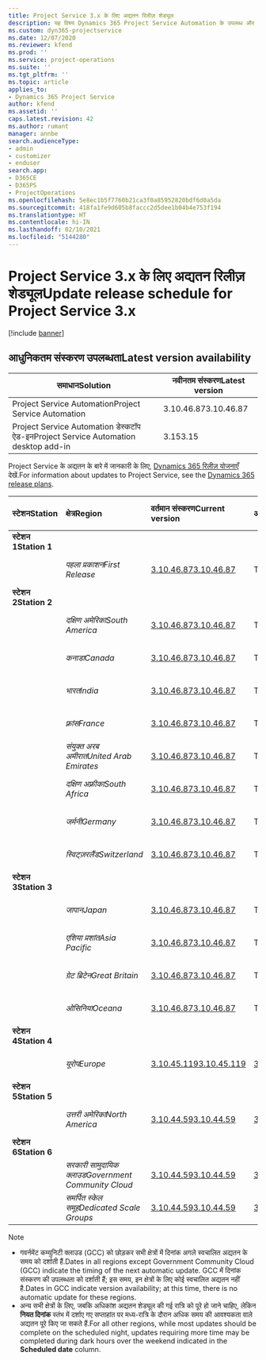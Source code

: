 ```yaml
---
title: Project Service 3.x के लिए अद्यतन रिलीज़ शेड्यूल
description: यह विषय Dynamics 365 Project Service Automation के उपलब्ध और आगामी रिलीज़ के बारे में जानकारी प्रदान करता है.
ms.custom: dyn365-projectservice
ms.date: 12/07/2020
ms.reviewer: kfend
ms.prod: ''
ms.service: project-operations
ms.suite: ''
ms.tgt_pltfrm: ''
ms.topic: article
applies_to:
- Dynamics 365 Project Service
author: kfend
ms.assetid: ''
caps.latest.revision: 42
ms.author: rumant
manager: annbe
search.audienceType:
- admin
- customizer
- enduser
search.app:
- D365CE
- D365PS
- ProjectOperations
ms.openlocfilehash: 5e8ec1b5f7760b21ca3f0a85952820bdf6d0a5da
ms.sourcegitcommit: 418fa1fe9d605b8faccc2d5dee1b04b4e753f194
ms.translationtype: HT
ms.contentlocale: hi-IN
ms.lasthandoff: 02/10/2021
ms.locfileid: "5144280"
---
```

# <a name="update-release-schedule-for-project-service-3x"></a><span data-ttu-id="f43cb-103">Project Service 3.x के लिए अद्यतन रिलीज़ शेड्यूल</span><span class="sxs-lookup"><span data-stu-id="f43cb-103">Update release schedule for Project Service 3.x</span></span>

[!include [banner](../includes/psa-now-project-operations.md)]

## <a name="latest-version-availability"></a><span data-ttu-id="f43cb-104">आधुनिकतम संस्करण उपलब्धता</span><span class="sxs-lookup"><span data-stu-id="f43cb-104">Latest version availability</span></span>

| <span data-ttu-id="f43cb-105">समाधान</span><span class="sxs-lookup"><span data-stu-id="f43cb-105">Solution</span></span>  | <span data-ttu-id="f43cb-106">नवीनतम संस्करण</span><span class="sxs-lookup"><span data-stu-id="f43cb-106">Latest version</span></span> |
|-------|----|
| <span data-ttu-id="f43cb-107">Project Service Automation</span><span class="sxs-lookup"><span data-stu-id="f43cb-107">Project Service Automation</span></span>    | <span data-ttu-id="f43cb-108">3.10.46.87</span><span class="sxs-lookup"><span data-stu-id="f43cb-108">3.10.46.87</span></span> |
| <span data-ttu-id="f43cb-109">Project Service Automation डेस्कटॉप ऐड-इन</span><span class="sxs-lookup"><span data-stu-id="f43cb-109">Project Service Automation desktop add-in</span></span>                | <span data-ttu-id="f43cb-110">3.15</span><span class="sxs-lookup"><span data-stu-id="f43cb-110">3.15</span></span>          |

<span data-ttu-id="f43cb-111">Project Service के अद्यतन के बारे में जानकारी के लिए, [Dynamics 365 रिलीज़ योजनाएँ](https://docs.microsoft.com/dynamics365/release-plans/) देखें.</span><span class="sxs-lookup"><span data-stu-id="f43cb-111">For information about updates to Project Service, see the [Dynamics 365 release plans](https://docs.microsoft.com/dynamics365/release-plans/).</span></span> 

| <span data-ttu-id="f43cb-112">स्टेशन</span><span class="sxs-lookup"><span data-stu-id="f43cb-112">Station</span></span>  | <span data-ttu-id="f43cb-113">क्षेत्र</span><span class="sxs-lookup"><span data-stu-id="f43cb-113">Region</span></span> | <span data-ttu-id="f43cb-114">वर्तमान संस्करण</span><span class="sxs-lookup"><span data-stu-id="f43cb-114">Current version</span></span> | <span data-ttu-id="f43cb-115">अगला संस्करण</span><span class="sxs-lookup"><span data-stu-id="f43cb-115">Next version</span></span> |  <span data-ttu-id="f43cb-116">निर्धारित तिथि</span><span class="sxs-lookup"><span data-stu-id="f43cb-116">Scheduled date</span></span>
| :---   | :---   | :---   | :---   |:---   |         
|<span data-ttu-id="f43cb-117"><strong>स्टेशन 1</strong></span><span class="sxs-lookup"><span data-stu-id="f43cb-117"><strong>Station 1</strong></span></span> | |  |  | |
| | <span data-ttu-id="f43cb-118"><i>पहला प्रकाशन</i></span><span class="sxs-lookup"><span data-stu-id="f43cb-118"><i>First Release</i></span></span> | [<span data-ttu-id="f43cb-119">3.10.46.87</span><span class="sxs-lookup"><span data-stu-id="f43cb-119">3.10.46.87</span></span>](whats-new-ur-28-5.md) | <span data-ttu-id="f43cb-120">TBD</span><span class="sxs-lookup"><span data-stu-id="f43cb-120">TBD</span></span> | <span data-ttu-id="f43cb-121">19 फ़रवरी, 2021</span><span class="sxs-lookup"><span data-stu-id="f43cb-121">February 19, 2021</span></span>
|<span data-ttu-id="f43cb-122"><strong>स्टेशन 2</strong></span><span class="sxs-lookup"><span data-stu-id="f43cb-122"><strong>Station 2</strong></span></span> | |  |  | |
| | <span data-ttu-id="f43cb-123"><i>दक्षिण अमेरिका</i></span><span class="sxs-lookup"><span data-stu-id="f43cb-123"><i>South America</i></span></span> | [<span data-ttu-id="f43cb-124">3.10.46.87</span><span class="sxs-lookup"><span data-stu-id="f43cb-124">3.10.46.87</span></span>](whats-new-ur-28-5.md) | <span data-ttu-id="f43cb-125">TBD</span><span class="sxs-lookup"><span data-stu-id="f43cb-125">TBD</span></span> | <span data-ttu-id="f43cb-126">26 फ़रवरी, 2021</span><span class="sxs-lookup"><span data-stu-id="f43cb-126">February 26, 2021</span></span>
| | <span data-ttu-id="f43cb-127"><i>कनाडा</i></span><span class="sxs-lookup"><span data-stu-id="f43cb-127"><i>Canada</i></span></span> | [<span data-ttu-id="f43cb-128">3.10.46.87</span><span class="sxs-lookup"><span data-stu-id="f43cb-128">3.10.46.87</span></span>](whats-new-ur-28-5.md) | <span data-ttu-id="f43cb-129">TBD</span><span class="sxs-lookup"><span data-stu-id="f43cb-129">TBD</span></span> | <span data-ttu-id="f43cb-130">26 फ़रवरी, 2021</span><span class="sxs-lookup"><span data-stu-id="f43cb-130">February 26, 2021</span></span>
| | <span data-ttu-id="f43cb-131"><i>भारत</i></span><span class="sxs-lookup"><span data-stu-id="f43cb-131"><i>India</i></span></span> | [<span data-ttu-id="f43cb-132">3.10.46.87</span><span class="sxs-lookup"><span data-stu-id="f43cb-132">3.10.46.87</span></span>](whats-new-ur-28-5.md) | <span data-ttu-id="f43cb-133">TBD</span><span class="sxs-lookup"><span data-stu-id="f43cb-133">TBD</span></span> | <span data-ttu-id="f43cb-134">26 फ़रवरी, 2021</span><span class="sxs-lookup"><span data-stu-id="f43cb-134">February 26, 2021</span></span>
| | <span data-ttu-id="f43cb-135"><i>फ़्रांस</i></span><span class="sxs-lookup"><span data-stu-id="f43cb-135"><i>France</i></span></span> | [<span data-ttu-id="f43cb-136">3.10.46.87</span><span class="sxs-lookup"><span data-stu-id="f43cb-136">3.10.46.87</span></span>](whats-new-ur-28-5.md) | <span data-ttu-id="f43cb-137">TBD</span><span class="sxs-lookup"><span data-stu-id="f43cb-137">TBD</span></span> | <span data-ttu-id="f43cb-138">26 फ़रवरी, 2021</span><span class="sxs-lookup"><span data-stu-id="f43cb-138">February 26, 2021</span></span>
| | <span data-ttu-id="f43cb-139"><i>संयुक्त अरब अमीरात</i></span><span class="sxs-lookup"><span data-stu-id="f43cb-139"><i>United Arab Emirates</i></span></span> | [<span data-ttu-id="f43cb-140">3.10.46.87</span><span class="sxs-lookup"><span data-stu-id="f43cb-140">3.10.46.87</span></span>](whats-new-ur-28-5.md) | <span data-ttu-id="f43cb-141">TBD</span><span class="sxs-lookup"><span data-stu-id="f43cb-141">TBD</span></span> | <span data-ttu-id="f43cb-142">26 फ़रवरी, 2021</span><span class="sxs-lookup"><span data-stu-id="f43cb-142">February 26, 2021</span></span>
| | <span data-ttu-id="f43cb-143"><i>दक्षिण अफ़्रीका</i></span><span class="sxs-lookup"><span data-stu-id="f43cb-143"><i>South Africa</i></span></span> | [<span data-ttu-id="f43cb-144">3.10.46.87</span><span class="sxs-lookup"><span data-stu-id="f43cb-144">3.10.46.87</span></span>](whats-new-ur-28-5.md) | <span data-ttu-id="f43cb-145">TBD</span><span class="sxs-lookup"><span data-stu-id="f43cb-145">TBD</span></span> | <span data-ttu-id="f43cb-146">26 फ़रवरी, 2021</span><span class="sxs-lookup"><span data-stu-id="f43cb-146">February 26, 2021</span></span>
| | <span data-ttu-id="f43cb-147"><i>जर्मनी</i></span><span class="sxs-lookup"><span data-stu-id="f43cb-147"><i>Germany</i></span></span> | [<span data-ttu-id="f43cb-148">3.10.46.87</span><span class="sxs-lookup"><span data-stu-id="f43cb-148">3.10.46.87</span></span>](whats-new-ur-28-5.md) | <span data-ttu-id="f43cb-149">TBD</span><span class="sxs-lookup"><span data-stu-id="f43cb-149">TBD</span></span> | <span data-ttu-id="f43cb-150">26 फ़रवरी, 2021</span><span class="sxs-lookup"><span data-stu-id="f43cb-150">February 26, 2021</span></span>
| | <span data-ttu-id="f43cb-151"><i>स्विट्ज़रलैंड</i></span><span class="sxs-lookup"><span data-stu-id="f43cb-151"><i>Switzerland</i></span></span> | [<span data-ttu-id="f43cb-152">3.10.46.87</span><span class="sxs-lookup"><span data-stu-id="f43cb-152">3.10.46.87</span></span>](whats-new-ur-28-5.md) | <span data-ttu-id="f43cb-153">TBD</span><span class="sxs-lookup"><span data-stu-id="f43cb-153">TBD</span></span> | <span data-ttu-id="f43cb-154">26 फ़रवरी, 2021</span><span class="sxs-lookup"><span data-stu-id="f43cb-154">February 26, 2021</span></span>
|<span data-ttu-id="f43cb-155"><strong>स्टेशन 3</strong></span><span class="sxs-lookup"><span data-stu-id="f43cb-155"><strong>Station 3</strong></span></span> | |  |  | |
| | <span data-ttu-id="f43cb-156"><i>जापान</i></span><span class="sxs-lookup"><span data-stu-id="f43cb-156"><i>Japan</i></span></span> | [<span data-ttu-id="f43cb-157">3.10.46.87</span><span class="sxs-lookup"><span data-stu-id="f43cb-157">3.10.46.87</span></span>](whats-new-ur-28-5.md) | <span data-ttu-id="f43cb-158">TBD</span><span class="sxs-lookup"><span data-stu-id="f43cb-158">TBD</span></span> | <span data-ttu-id="f43cb-159">05 मार्च, 2021</span><span class="sxs-lookup"><span data-stu-id="f43cb-159">March 05, 2021</span></span>
| | <span data-ttu-id="f43cb-160"><i>एशिया प्रशांत</i></span><span class="sxs-lookup"><span data-stu-id="f43cb-160"><i>Asia Pacific</i></span></span> | [<span data-ttu-id="f43cb-161">3.10.46.87</span><span class="sxs-lookup"><span data-stu-id="f43cb-161">3.10.46.87</span></span>](whats-new-ur-28-5.md) | <span data-ttu-id="f43cb-162">TBD</span><span class="sxs-lookup"><span data-stu-id="f43cb-162">TBD</span></span> | <span data-ttu-id="f43cb-163">05 मार्च, 2021</span><span class="sxs-lookup"><span data-stu-id="f43cb-163">March 05, 2021</span></span>
| | <span data-ttu-id="f43cb-164"><i>ग्रेट ब्रिटेन</i></span><span class="sxs-lookup"><span data-stu-id="f43cb-164"><i>Great Britain</i></span></span> | [<span data-ttu-id="f43cb-165">3.10.46.87</span><span class="sxs-lookup"><span data-stu-id="f43cb-165">3.10.46.87</span></span>](whats-new-ur-28-5.md) | <span data-ttu-id="f43cb-166">TBD</span><span class="sxs-lookup"><span data-stu-id="f43cb-166">TBD</span></span> | <span data-ttu-id="f43cb-167">05 मार्च, 2021</span><span class="sxs-lookup"><span data-stu-id="f43cb-167">March 05, 2021</span></span>
| | <span data-ttu-id="f43cb-168"><i>ओसिनिया</i></span><span class="sxs-lookup"><span data-stu-id="f43cb-168"><i>Oceana</i></span></span> | [<span data-ttu-id="f43cb-169">3.10.46.87</span><span class="sxs-lookup"><span data-stu-id="f43cb-169">3.10.46.87</span></span>](whats-new-ur-28-5.md) | <span data-ttu-id="f43cb-170">TBD</span><span class="sxs-lookup"><span data-stu-id="f43cb-170">TBD</span></span> | <span data-ttu-id="f43cb-171">05 मार्च, 2021</span><span class="sxs-lookup"><span data-stu-id="f43cb-171">March 05, 2021</span></span>
|<span data-ttu-id="f43cb-172"><strong>स्टेशन 4</strong></span><span class="sxs-lookup"><span data-stu-id="f43cb-172"><strong>Station 4</strong></span></span> | |  |  | |
| | <span data-ttu-id="f43cb-173"><i>यूरोप</i></span><span class="sxs-lookup"><span data-stu-id="f43cb-173"><i>Europe</i></span></span> | [<span data-ttu-id="f43cb-174">3.10.45.119</span><span class="sxs-lookup"><span data-stu-id="f43cb-174">3.10.45.119</span></span>](whats-new-ur-27-5.md) | [<span data-ttu-id="f43cb-175">3.10.46.87</span><span class="sxs-lookup"><span data-stu-id="f43cb-175">3.10.46.87</span></span>](whats-new-ur-28-5.md) | <span data-ttu-id="f43cb-176">19 फ़रवरी, 2021</span><span class="sxs-lookup"><span data-stu-id="f43cb-176">February 19, 2021</span></span>
|<span data-ttu-id="f43cb-177"><strong>स्टेशन 5</strong></span><span class="sxs-lookup"><span data-stu-id="f43cb-177"><strong>Station 5</strong></span></span> | |  |  | |
| | <span data-ttu-id="f43cb-178"><i>उत्तरी अमेरिका</i></span><span class="sxs-lookup"><span data-stu-id="f43cb-178"><i>North America</i></span></span> | [<span data-ttu-id="f43cb-179">3.10.44.59</span><span class="sxs-lookup"><span data-stu-id="f43cb-179">3.10.44.59</span></span>](whats-new-ur-26.md) | [<span data-ttu-id="f43cb-180">3.10.45.119</span><span class="sxs-lookup"><span data-stu-id="f43cb-180">3.10.45.119</span></span>](whats-new-ur-27-5.md) | <span data-ttu-id="f43cb-181">12 फ़रवरी, 2021</span><span class="sxs-lookup"><span data-stu-id="f43cb-181">February 12, 2021</span></span>
|<span data-ttu-id="f43cb-182"><strong>स्टेशन 6</strong></span><span class="sxs-lookup"><span data-stu-id="f43cb-182"><strong>Station 6</strong></span></span> | |  |  | |
| | <span data-ttu-id="f43cb-183"><i>सरकारी सामुदायिक क्लाउड</i></span><span class="sxs-lookup"><span data-stu-id="f43cb-183"><i>Government Community Cloud</i></span></span> | [<span data-ttu-id="f43cb-184">3.10.44.59</span><span class="sxs-lookup"><span data-stu-id="f43cb-184">3.10.44.59</span></span>](whats-new-ur-26.md) | [<span data-ttu-id="f43cb-185">3.10.45.119</span><span class="sxs-lookup"><span data-stu-id="f43cb-185">3.10.45.119</span></span>](whats-new-ur-27-5.md) | <span data-ttu-id="f43cb-186">12 फ़रवरी, 2021</span><span class="sxs-lookup"><span data-stu-id="f43cb-186">February 12, 2021</span></span>
| | <span data-ttu-id="f43cb-187"><i>समर्पित स्केल समूह</i></span><span class="sxs-lookup"><span data-stu-id="f43cb-187"><i>Dedicated Scale Groups</i></span></span> | [<span data-ttu-id="f43cb-188">3.10.44.59</span><span class="sxs-lookup"><span data-stu-id="f43cb-188">3.10.44.59</span></span>](whats-new-ur-26.md) | [<span data-ttu-id="f43cb-189">3.10.45.119</span><span class="sxs-lookup"><span data-stu-id="f43cb-189">3.10.45.119</span></span>](whats-new-ur-27-5.md) | <span data-ttu-id="f43cb-190">19 फ़रवरी, 2021</span><span class="sxs-lookup"><span data-stu-id="f43cb-190">February 19, 2021</span></span>

>[!Note]
> - <span data-ttu-id="f43cb-191">गवर्नमेंट कम्युनिटी क्लाउड (GCC) को छोड़कर सभी क्षेत्रों में दिनांक अगले स्वचालित अद्यतन के समय को दर्शाती हैं.</span><span class="sxs-lookup"><span data-stu-id="f43cb-191">Dates in all regions except Government Community Cloud (GCC) indicate the timing of the next automatic update.</span></span> <span data-ttu-id="f43cb-192">GCC में दिनांक संस्करण की उपलब्धता को दर्शाती हैं; इस समय, इन क्षेत्रों के लिए कोई स्वचालित अद्यतन नहीं है.</span><span class="sxs-lookup"><span data-stu-id="f43cb-192">Dates in GCC indicate version availability; at this time, there is no automatic update for these regions.</span></span>
> - <span data-ttu-id="f43cb-193">अन्य सभी क्षेत्रों के लिए, जबकि अधिकांश अद्यतन शेड्यूल की गई रात्रि को पूरे हो जाने चाहिए, लेकिन **नियत दिनांक** स्तंभ में दर्शाए गए सप्ताहांत पर मध्य-रात्रि के दौरान अधिक समय की आवश्यकता वाले अद्यतन पूरे किए जा सकते हैं.</span><span class="sxs-lookup"><span data-stu-id="f43cb-193">For all other regions, while most updates should be complete on the scheduled night, updates requiring more time may be completed during dark hours over the weekend indicated in the **Scheduled date** column.</span></span>
